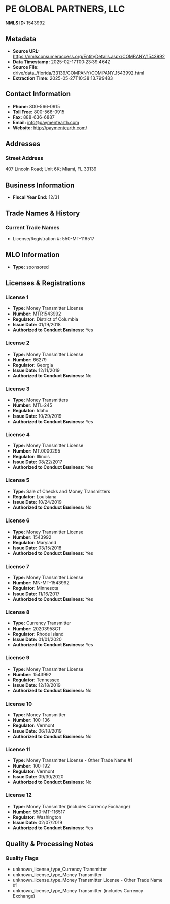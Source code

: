 # PE GLOBAL PARTNERS, LLC

**NMLS ID:** 1543992

## Metadata
- **Source URL:** https://nmlsconsumeraccess.org/EntityDetails.aspx/COMPANY/1543992
- **Data Timestamp:** 2025-02-17T00:23:39.464Z
- **Source File:** drive/data_/florida/33139/COMPANY/COMPANY_1543992.html
- **Extraction Time:** 2025-05-27T10:38:13.799483

## Contact Information
- **Phone:** 800-566-0915
- **Toll Free:** 800-566-0915
- **Fax:** 888-636-6887
- **Email:** info@paymentearth.com
- **Website:** http://paymentearth.com/

## Addresses
### Street Address
407 Lincoln Road; Unit 6K; Miami, FL 33139

## Business Information
- **Fiscal Year End:** 12/31

## Trade Names & History
### Current Trade Names
- License/Registration #: 550-MT-116517

## MLO Information
- **Type:** sponsored

## Licenses & Registrations

### License 1
- **Type:** Money Transmitter License
- **Number:** MTR1543992
- **Regulator:** District of Columbia
- **Issue Date:** 01/19/2018
- **Authorized to Conduct Business:** Yes

### License 2
- **Type:** Money Transmitter License
- **Number:** 66279
- **Regulator:** Georgia
- **Issue Date:** 12/11/2019
- **Authorized to Conduct Business:** No

### License 3
- **Type:** Money Transmitters
- **Number:** MTL-245
- **Regulator:** Idaho
- **Issue Date:** 10/29/2019
- **Authorized to Conduct Business:** Yes

### License 4
- **Type:** Money Transmitter License
- **Number:** MT.0000295
- **Regulator:** Illinois
- **Issue Date:** 08/22/2017
- **Authorized to Conduct Business:** Yes

### License 5
- **Type:** Sale of Checks and Money Transmitters
- **Regulator:** Louisiana
- **Issue Date:** 10/24/2019
- **Authorized to Conduct Business:** No

### License 6
- **Type:** Money Transmitter License
- **Number:** 1543992
- **Regulator:** Maryland
- **Issue Date:** 03/15/2018
- **Authorized to Conduct Business:** Yes

### License 7
- **Type:** Money Transmitter License
- **Number:** MN-MT-1543992
- **Regulator:** Minnesota
- **Issue Date:** 11/16/2017
- **Authorized to Conduct Business:** Yes

### License 8
- **Type:** Currency Transmitter
- **Number:** 20203958CT
- **Regulator:** Rhode Island
- **Issue Date:** 01/01/2020
- **Authorized to Conduct Business:** Yes

### License 9
- **Type:** Money Transmitter License
- **Number:** 1543992
- **Regulator:** Tennessee
- **Issue Date:** 12/18/2019
- **Authorized to Conduct Business:** No

### License 10
- **Type:** Money Transmitter
- **Number:** 100-136
- **Regulator:** Vermont
- **Issue Date:** 06/18/2019
- **Authorized to Conduct Business:** No

### License 11
- **Type:** Money Transmitter License - Other Trade Name #1
- **Number:** 100-192
- **Regulator:** Vermont
- **Issue Date:** 09/30/2020
- **Authorized to Conduct Business:** No

### License 12
- **Type:** Money Transmitter (includes Currency Exchange)
- **Number:** 550-MT-116517
- **Regulator:** Washington
- **Issue Date:** 02/07/2019
- **Authorized to Conduct Business:** Yes

## Quality & Processing Notes
### Quality Flags
- unknown_license_type_Currency Transmitter
- unknown_license_type_Money Transmitter
- unknown_license_type_Money Transmitter License - Other Trade Name #1
- unknown_license_type_Money Transmitter (includes Currency Exchange)
